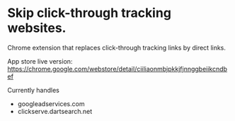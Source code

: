 Skip click-through tracking websites.
==
Chrome extension that replaces click-through tracking links by direct links.

App store live version: https://chrome.google.com/webstore/detail/ciiliaonmbjpkkjfjnnggbeiikcndbef

Currently handles

* googleadservices.com
* clickserve.dartsearch.net
